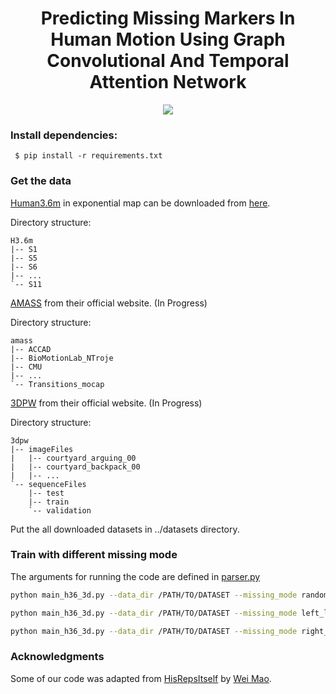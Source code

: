 <div align="center">
<h1>Predicting Missing Markers In Human Motion Using Graph Convolutional And Temporal Attention Network</h1>
</div>

<div align="center">
<img src=https://user-images.githubusercontent.com/78080278/230953331-295ea805-1460-4dc2-98f5-7a8cb21616cc.png>
</div>

 ### Install dependencies:
```
 $ pip install -r requirements.txt
```
 
### Get the data

[Human3.6m](http://vision.imar.ro/human3.6m/description.php) in exponential map can be downloaded from [here](http://www.cs.stanford.edu/people/ashesh/h3.6m.zip).
 
Directory structure: 
```shell script
H3.6m
|-- S1
|-- S5
|-- S6
|-- ...
`-- S11
```

[AMASS](https://amass.is.tue.mpg.de/en) from their official website. (In Progress)
 

Directory structure:
```shell script
amass
|-- ACCAD
|-- BioMotionLab_NTroje
|-- CMU
|-- ...
`-- Transitions_mocap
```
[3DPW](https://virtualhumans.mpi-inf.mpg.de/3DPW/) from their official website. (In Progress)

Directory structure: 
```shell script
3dpw
|-- imageFiles
|   |-- courtyard_arguing_00
|   |-- courtyard_backpack_00
|   |-- ...
`-- sequenceFiles
    |-- test
    |-- train
    `-- validation
```
Put the all downloaded datasets in ../datasets directory.

### Train with different missing mode
The arguments for running the code are defined in [parser.py](utils/parser.py)
  ```bash
  python main_h36_3d.py --data_dir /PATH/TO/DATASET --missing_mode random
  ```
  
  ```bash
  python main_h36_3d.py --data_dir /PATH/TO/DATASET --missing_mode left_leg
  ```
  
  ```bash
  python main_h36_3d.py --data_dir /PATH/TO/DATASET --missing_mode right_hand
  ```
 
 ### Acknowledgments
 
 Some of our code was adapted from [HisRepsItself](https://github.com/wei-mao-2019/HisRepItself) by [Wei Mao](https://github.com/wei-mao-2019).
